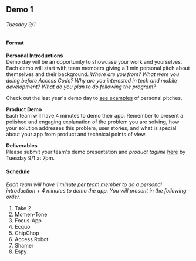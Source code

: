 ## Demo 1
###### Tuesday 9/1

#### Format
**Personal Introductions**  
Demo day will be an opportunity to showcase your work and yourselves. Each demo will start with team members giving a 1 min personal pitch about themselves and their background. *Where are you from? What were you doing before Access Code? Why are you interested in tech and mobile development? What do you plan to do following the program?*

Check out the last year's demo day to [see examples](https://www.youtube.com/watch?v=AS35Lxv6WRM) of personal pitches.

**Product Demo**  
Each team will have 4 minutes to demo their app. Remember to present a polished and engaging explanation of the problem you are solving, how your solution addresses this problem, user stories, and what is special about your app from product and technical points of view.

**Deliverables**  
Please submit your team's demo presentation and *_product tagline_* [here](http://goo.gl/forms/mkKH1eiSqk) by Tuesday 9/1 at 7pm. 

#### Schedule  
*Each team will have 1 minute per team member to do a personal introduction + 4 minutes to demo the app. You will present in the following order.*
  
1.  Take 2
2.  Momen-Tone  
3.  Focus-App	
4.  Ecquo	 
5.  ChipChop	
6.  Access Robot  
7.  Shamer  
8.  Espy  
